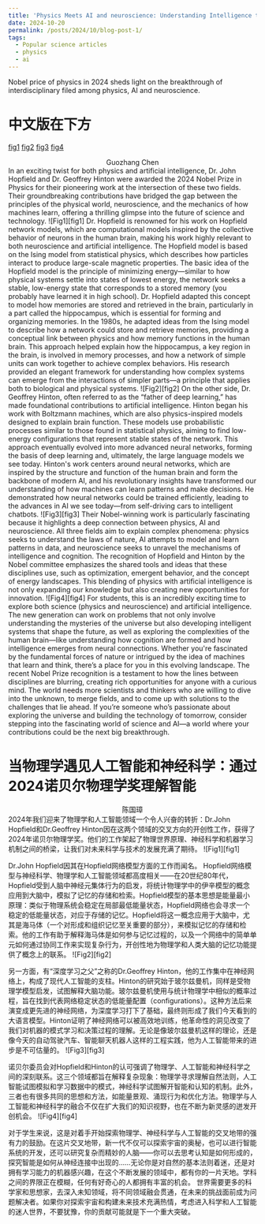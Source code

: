 ```yaml
---
title: 'Physics Meets AI and neuroscience: Understanding Intelligence through Nobel-Winning Insights'
date: 2024-10-20
permalink: /posts/2024/10/blog-post-1/
tags:
  - Popular science articles
  - physics
  - ai
---
```


Nobel price of physics in 2024 sheds light on the breakthrough of interdisciplinary filed among physics, AI and neuroscience.

# 中文版在下方
[fig1](.\figures20241020\Picture1.png)
[fig2](.\figures20241020\Picture2.png)
[fig3](.\figures20241020\Picture3.png)
[fig4](.\figures20241020\Picture4.png)


<center>Guozhang Chen</center>
In an exciting twist for both physics and artificial intelligence, Dr. John Hopfield and Dr. Geoffrey Hinton were awarded the 2024 Nobel Prize in Physics for their pioneering work at the intersection of these two fields. Their groundbreaking contributions have bridged the gap between the principles of the physical world, neuroscience, and the mechanics of how machines learn, offering a thrilling glimpse into the future of science and technology.
![Fig1][fig1]
Dr. Hopfield is renowned for his work on Hopfield network models, which are computational models inspired by the collective behavior of neurons in the human brain, making his work highly relevant to both neuroscience and artificial intelligence. The Hopfield model is based on the Ising model from statistical physics, which describes how particles interact to produce large-scale magnetic properties. The basic idea of the Hopfield model is the principle of minimizing energy—similar to how physical systems settle into states of lowest energy, the network seeks a stable, low-energy state that corresponds to a stored memory (you probably have learned it in high school). Dr. Hopfield adapted this concept to model how memories are stored and retrieved in the brain, particularly in a part called the hippocampus, which is essential for forming and organizing memories. In the 1980s, he adapted ideas from the Ising model to describe how a network could store and retrieve memories, providing a conceptual link between physics and how memory functions in the human brain. This approach helped explain how the hippocampus, a key region in the brain, is involved in memory processes, and how a network of simple units can work together to achieve complex behaviors. His research provided an elegant framework for understanding how complex systems can emerge from the interactions of simpler parts—a principle that applies both to biological and physical systems.
![Fig2][fig2]
On the other side, Dr. Geoffrey Hinton, often referred to as the “father of deep learning,” has made foundational contributions to artificial intelligence. Hinton began his work with Boltzmann machines, which are also physics-inspired models designed to explain brain function. These models use probabilistic processes similar to those found in statistical physics, aiming to find low-energy configurations that represent stable states of the network. This approach eventually evolved into more advanced neural networks, forming the basis of deep learning and, ultimately, the large language models we see today. Hinton's work centers around neural networks, which are inspired by the structure and function of the human brain and form the backbone of modern AI, and his revolutionary insights have transformed our understanding of how machines can learn patterns and make decisions. He demonstrated how neural networks could be trained efficiently, leading to the advances in AI we see today—from self-driving cars to intelligent chatbots.
![Fig3][fig3]
Their Nobel-winning work is particularly fascinating because it highlights a deep connection between physics, AI and neuroscience. All three fields aim to explain complex phenomena: physics seeks to understand the laws of nature, AI attempts to model and learn patterns in data, and neuroscience seeks to unravel the mechanisms of intelligence and cognition. The recognition of Hopfield and Hinton by the Nobel committee emphasizes the shared tools and ideas that these disciplines use, such as optimization, emergent behavior, and the concept of energy landscapes. This blending of physics with artificial intelligence is not only expanding our knowledge but also creating new opportunities for innovation.
![Fig4][fig4]
For students, this is an incredibly exciting time to explore both science (physics and neuroscience) and artificial intelligence. The new generation can work on problems that not only involve understanding the mysteries of the universe but also developing intelligent systems that shape the future, as well as exploring the complexities of the human brain—like understanding how cognition are formed and how intelligence emerges from neural connections. Whether you're fascinated by the fundamental forces of nature or intrigued by the idea of machines that learn and think, there’s a place for you in this evolving landscape. The recent Nobel Prize recognition is a testament to how the lines between disciplines are blurring, creating rich opportunities for anyone with a curious mind.
The world needs more scientists and thinkers who are willing to dive into the unknown, to merge fields, and to come up with solutions to the challenges that lie ahead. If you’re someone who’s passionate about exploring the universe and building the technology of tomorrow, consider stepping into the fascinating world of science and AI—a world where your contributions could be the next big breakthrough.

# 当物理学遇见人工智能和神经科学：通过2024诺贝尔物理学奖理解智能
<center>陈国璋</center>
2024年我们迎来了物理学和人工智能领域一个令人兴奋的转折：Dr.John Hopfield和Dr.Geoffrey Hinton因在这两个领域的交叉方向的开创性工作，获得了2024年诺贝尔物理学奖。他们的工作架起了物理世界原理、神经科学和机器学习机制之间的桥梁，让我们对未来科学与技术的发展充满了期待。
![Fig1][fig1]

Dr.John Hopfield因其在Hopfield网络模型方面的工作而闻名。 Hopfield网络模型与神经科学、物理学和人工智能领域都高度相关——在20世纪80年代，Hopfield受到人脑中神经元集体行为的启发，将统计物理学中的伊辛模型的概念应用到大脑中，模拟了记忆的存储和检索。Hopfield模型的基本思想是能量最小原理：类似于物理系统会稳定在局部最低能量状态，Hopfield网络也会寻求一个稳定的低能量状态，对应于存储的记忆。Hopfield将这一概念应用于大脑中，尤其是海马体（一个对形成和组织记忆至关重要的部分），来模拟记忆的存储和检索。他的工作有助于解释海马体是如何参与记忆过程的，以及一个网络中的简单单元如何通过协同工作来实现复杂行为，开创性地为物理学和人类大脑的记忆功能提供了概念上的联系。
![Fig2][fig2]

另一方面，有“深度学习之父”之称的Dr.Geoffrey Hinton，他的工作集中在神经网络上，构成了现代人工智能的支柱。Hinton的研究始于玻尔兹曼机，同样是受物理学模型启发，试图解释大脑功能。玻尔兹曼机使用与统计物理学中相似的概率过程，旨在找到代表网络稳定状态的低能量配置（configurations）。这种方法后来演变成更先进的神经网络，为深度学习打下了基础，最终则形成了我们今天看到的大语言模型。Hinton证明了神经网络可以被高效地训练，他革命性的洞见改变了我们对机器的模式学习和决策过程的理解。无论是像玻尔兹曼机这样的理论，还是像今天的自动驾驶汽车、智能聊天机器人这样的工程实践，他为人工智能带来的进步是不可估量的。 
![Fig3][fig3]

诺贝尔委员会对Hopfield和Hinton的认可强调了物理学、人工智能和神经科学之间的深刻联系。这三个领域都旨在解释复杂现象：物理学寻求理解自然法则，人工智能试图模拟和学习数据中的模式，神经科学试图解开智能和认知的机制。此外，三者也有很多共同的思想和方法，如能量景观、涌现行为和优化方法。物理学与人工智能和神经科学的融合不仅在扩大我们的知识视野，也在不断为新灵感的迸发开创机会。
![Fig4][fig4]

对于学生来说，这是对着手开始探索物理学、神经科学与人工智能的交叉地带的强有力的鼓励。在这片交叉地带，新一代不仅可以探索宇宙的奥秘，也可以进行智能系统的开发，还可以研究复杂而精妙的人脑——你可以去思考认知是如何形成的，探究智能是如何从神经连接中出现的……无论你是对自然的基本法则着迷，还是对拥有学习能力的机器感兴趣，在这个不断发展的领域中，都有你的一片天地。学科之间的界限正在模糊，任何有好奇心的人都拥有丰富的机会。 
世界需要更多的科学家和思想家，去深入未知领域，将不同领域融会贯通，在未来的挑战面前成为问题解决者。如果你对探索宇宙和构建未来技术充满热情，考虑进入科学和人工智能的迷人世界，不要犹豫，你的贡献可能就是下一个重大突破。
